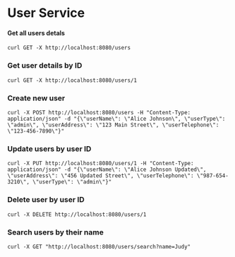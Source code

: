 # User Service

#### Get all users detals
```
curl GET -X http://localhost:8080/users
```

### Get user details by ID
```
curl GET -X http://localhost:8080/users/1
```

### Create new user
```
curl -X POST http://localhost:8080/users -H "Content-Type: application/json" -d "{\"userName\": \"Alice Johnson\", \"userType\": \"admin\", \"userAddress\": \"123 Main Street\", \"userTelephone\": \"123-456-7890\"}"
```

### Update users by user ID
```
curl -X PUT http://localhost:8080/users/1 -H "Content-Type: application/json" -d "{\"userName\": \"Alice Johnson Updated\", \"userAddress\": \"456 Updated Street\", \"userTelephone\": \"987-654-3210\", \"userType\": \"admin\"}"
```

### Delete user by user ID
```
curl -X DELETE http://localhost:8080/users/1
```

### Search users by their name
```
curl -X GET "http://localhost:8080/users/search?name=Judy"
```